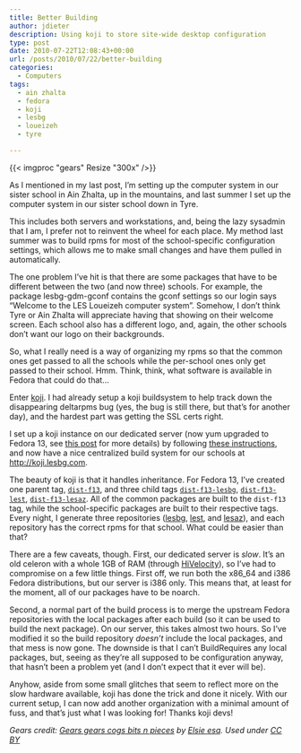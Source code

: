 ```yaml
---
title: Better Building
author: jdieter
description: Using koji to store site-wide desktop configuration
type: post
date: 2010-07-22T12:08:43+00:00
url: /posts/2010/07/22/better-building
categories:
  - Computers
tags:
  - ain zhalta
  - fedora
  - koji
  - lesbg
  - loueizeh
  - tyre

---
```

{{< imgproc "gears" Resize "300x" />}}

As I mentioned in my last post, I&#8217;m setting up the computer system in our sister school in Ain Zhalta, up in the mountains, and last summer I set up the computer system in our sister school down in Tyre.

This includes both servers and workstations, and, being the lazy sysadmin that I am, I prefer not to reinvent the wheel for each place. My method last summer was to build rpms for most of the school-specific configuration settings, which allows me to make small changes and have them pulled in automatically.

The one problem I&#8217;ve hit is that there are some packages that have to be different between the two (and now three) schools. For example, the package lesbg-gdm-gconf contains the gconf settings so our login says &#8220;Welcome to the LES Loueizeh computer system&#8221;. Somehow, I don&#8217;t think Tyre or Ain Zhalta will appreciate having that showing on their welcome screen. Each school also has a different logo, and, again, the other schools don&#8217;t want our logo on their backgrounds.

So, what I really need is a way of organizing my rpms so that the common ones get passed to all the schools while the per-school ones only get passed to their school. Hmm. Think, think, what software is available in Fedora that could do that&#8230;

Enter [koji][2]. I had already setup a koji buildsystem to help track down the disappearing deltarpms bug (yes, the bug is still there, but that&#8217;s for another day), and the hardest part was getting the SSL certs right.

I set up a koji instance on our dedicated server (now yum upgraded to Fedora 13, see [this post][3] for more details) by following [these instructions][4], and now have a nice centralized build system for our schools at <http://koji.lesbg.com>.

The beauty of koji is that it handles inheritance. For Fedora 13, I&#8217;ve created one parent tag, [`dist-f13`][5], and three child tags [`dist-f13-lesbg`][6], [`dist-f13-lest`][7], [`dist-f13-lesaz`][8]. All of the common packages are built to the `dist-f13` tag, while the school-specific packages are built to their respective tags. Every night, I generate three repositories ([lesbg][9], [lest][10], and [lesaz][11]), and each repository has the correct rpms for that school. What could be easier than that?

There are a few caveats, though. First, our dedicated server is _slow_. It&#8217;s an old celeron with a whole 1GB of RAM (through [HiVelocity][12]), so I&#8217;ve had to compromise on a few little things. First off, we run both the x86_64 and i386 Fedora distributions, but our server is i386 only. This means that, at least for the moment, all of our packages have to be noarch.

Second, a normal part of the build process is to merge the upstream Fedora repositories with the local packages after each build (so it can be used to build the next package). On our server, this takes almost two hours. So I&#8217;ve modified it so the build repository _doesn&#8217;t_ include the local packages, and that mess is now gone. The downside is that I can&#8217;t BuildRequires any local packages, but, seeing as they&#8217;re all supposed to be configuration anyway, that hasn&#8217;t been a problem yet (and I don&#8217;t expect that it ever will be).

Anyhow, aside from some small glitches that seem to reflect more on the slow hardware available, koji has done the trick and done it nicely. With our current setup, I can now add another organization with a minimal amount of fuss, and that&#8217;s just what I was looking for! Thanks koji devs!

_Gears credit: [Gears gears cogs bits n pieces][13] by [Elsie esq][14]. Used under [CC BY][15]_

 [2]: https://fedorahosted.org/koji/wiki
 [3]: /posts/2010/03/05/from-fedora-8-to-fedora-12-baby-steps
 [4]: http://fedoraproject.org/wiki/Koji/ServerHowTo
 [5]: http://koji.lesbg.com/koji/taginfo?tagID=1
 [6]: http://koji.lesbg.com/koji/taginfo?tagID=6
 [7]: http://koji.lesbg.com/koji/taginfo?tagID=5
 [8]: http://koji.lesbg.com/koji/taginfo?tagID=3
 [9]: http://koji.lesbg.com/lesbg
 [10]: http://koji.lesbg.com/lest
 [11]: http://koji.lesbg.com/lesaz
 [12]: http://www.hivelocity.net/
 [13]: http://www.flickr.com/photos/elsie/8229790/
 [14]: http://www.flickr.com/photos/elsie/
 [15]: http://creativecommons.org/licenses/by/2.0/deed.en
